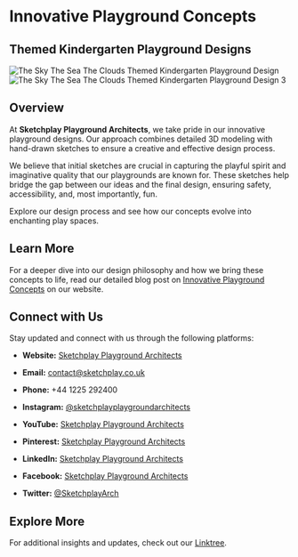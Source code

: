 # Innovative Playground Concepts

## Themed Kindergarten Playground Designs

![The Sky The Sea The Clouds Themed Kindergarten Playground Design](https://github.com/Sketchplay-Playground-Architects/innovative-playground-concepts/blob/main/The%20Sky%20The%20Sea%20The%20Clouds%20Themed%20Kindergarten%20Playground%20design.jpg?raw=true)
![The Sky The Sea The Clouds Themed Kindergarten Playground Design 3](https://github.com/Sketchplay-Playground-Architects/innovative-playground-concepts/blob/main/The%20Sky%20The%20Sea%20The%20Clouds%20Themed%20Kindergarten%20Playground%20design%203.jpg?raw=true)

## Overview
At **Sketchplay Playground Architects**, we take pride in our innovative playground designs. Our approach combines detailed 3D modeling with hand-drawn sketches to ensure a creative and effective design process.

We believe that initial sketches are crucial in capturing the playful spirit and imaginative quality that our playgrounds are known for. These sketches help bridge the gap between our ideas and the final design, ensuring safety, accessibility, and, most importantly, fun.

Explore our design process and see how our concepts evolve into enchanting play spaces.

## Learn More
For a deeper dive into our design philosophy and how we bring these concepts to life, read our detailed blog post on [Innovative Playground Concepts](https://www.sketchplay.co.uk/post/innovative-playground-concepts) on our website.

## Connect with Us
Stay updated and connect with us through the following platforms:
- **Website:** [Sketchplay Playground Architects](https://www.sketchplay.co.uk)
- **Email:** [contact@sketchplay.co.uk](mailto:contact@sketchplay.co.uk)
- **Phone:** +44 1225 292400

- **Instagram:** [@sketchplayplaygroundarchitects](https://www.instagram.com/sketchplayplaygroundarchitects)
- **YouTube:** [Sketchplay Playground Architects](https://www.youtube.com/@SketchplayPlaygroundArchitect)
- **Pinterest:** [Sketchplay Playground Architects](https://www.pinterest.com/sketchplayplaygroundarchitects)
- **LinkedIn:** [Sketchplay Playground Architects](https://www.linkedin.com/company/sketchplay-playground-architects)
- **Facebook:** [Sketchplay Playground Architects](https://www.facebook.com/sketchplay.playground.architects)
- **Twitter:** [@SketchplayArch](https://twitter.com/SketchplayArch)

## Explore More
For additional insights and updates, check out our [Linktree](https://linktr.ee/sketchplayplaygroundar).
